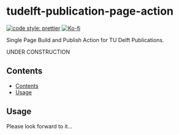 # tudelft-publication-page-action

[![code style: prettier](https://img.shields.io/badge/code_style-prettier-ff69b4.svg?style=for-the-badge&logo=prettier)](https://github.com/prettier/prettier)
[![Ko-fi](https://img.shields.io/badge/support_me_on_ko--fi-F16061?style=for-the-badge&logo=kofi&logoColor=f5f5f5)](https://ko-fi.com/CostasAK)

Single Page Build and Publish Action for TU Delft Publications.

UNDER CONSTRUCTION

## Contents

- [Contents](#contents)
- [Usage](#usage)

## Usage

Please look forward to it...
